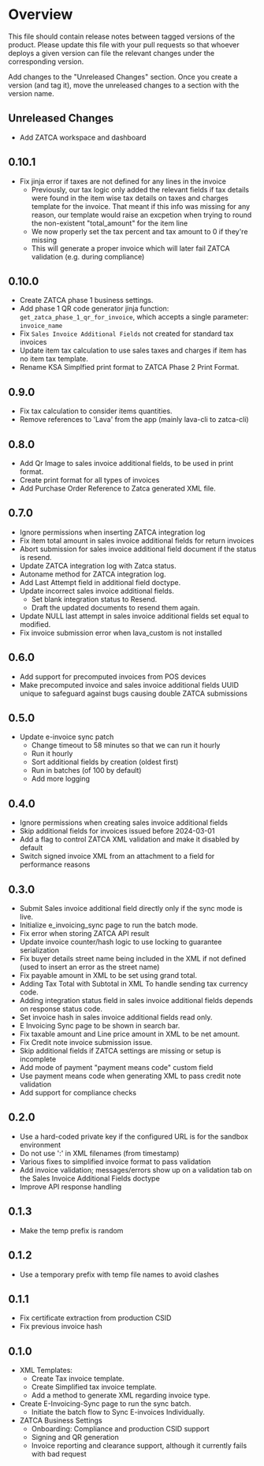 # Overview

This file should contain release notes between tagged versions of the product. Please update this file with your pull
requests so that whoever deploys a given version can file the relevant changes under the corresponding version.

Add changes to the "Unreleased Changes" section. Once you create a version (and tag it), move the unreleased changes
to a section with the version name.

## Unreleased Changes

* Add ZATCA workspace and dashboard

## 0.10.1

* Fix jinja error if taxes are not defined for any lines in the invoice
    * Previously, our tax logic only added the relevant fields if tax details were found in the item wise tax details on
      taxes and charges template for the invoice. That meant if this info was missing for any reason, our template would
      raise an excpetion when trying to round the non-existent "total_amount" for the item line
    * We now properly set the tax percent and tax amount to 0 if they're missing
    * This will generate a proper invoice which will later fail ZATCA validation (e.g. during compliance)

## 0.10.0

* Create ZATCA phase 1 business settings.
* Add phase 1 QR code generator jinja function: `get_zatca_phase_1_qr_for_invoice`, which accepts a single
  parameter: `invoice_name`
* Fix `Sales Invoice Additional Fields` not created for standard tax invoices
* Update item tax calculation to use sales taxes and charges if item has no item tax template.
* Rename KSA Simplfied print format to ZATCA Phase 2 Print Format.

## 0.9.0

* Fix tax calculation to consider items quantities.
* Remove references to 'Lava' from the app (mainly lava-cli to zatca-cli)

## 0.8.0

* Add Qr Image to sales invoice additional fields, to be used in print format.
* Create print format for all types of invoices
* Add Purchase Order Reference to Zatca generated XML file.

## 0.7.0

* Ignore permissions when inserting ZATCA integration log
* Fix item total amount in sales invoice additional fields for return invoices
* Abort submission for sales invoice additional field document if the status is resend.
* Update ZATCA integration log with Zatca status.
* Autoname method for ZATCA integration log.
* Add Last Attempt field in additional field doctype.
* Update incorrect sales invoice additional fields.
    * Set blank integration status to Resend.
    * Draft the updated documents to resend them again.
* Update NULL last attempt in sales invoice additional fields set equal to modified.
* Fix invoice submission error when lava_custom is not installed

## 0.6.0

* Add support for precomputed invoices from POS devices
* Make precomputed invoice and sales invoice additional fields UUID unique to safeguard against bugs causing double
  ZATCA submissions

## 0.5.0

* Update e-invoice sync patch
    * Change timeout to 58 minutes so that we can run it hourly
    * Run it hourly
    * Sort additional fields by creation (oldest first)
    * Run in batches (of 100 by default)
    * Add more logging

## 0.4.0

* Ignore permissions when creating sales invoice additional fields
* Skip additional fields for invoices issued before 2024-03-01
* Add a flag to control ZATCA XML validation and make it disabled by default
* Switch signed invoice XML from an attachment to a field for performance reasons

## 0.3.0

* Submit Sales invoice additional field directly only if the sync mode is live.
* Initialize e_invoicing_sync page to run the batch mode.
* Fix error when storing ZATCA API result
* Update invoice counter/hash logic to use locking to guarantee serialization
* Fix buyer details street name being included in the XML if not defined (used to insert an error as the street name)
* Fix payable amount in XML to be set using grand total.
* Adding Tax Total with Subtotal in XML To handle sending tax currency code.
* Adding integration status field in sales invoice additional fields depends on response status code.
* Set invoice hash in sales invoice additional fields read only.
* E Invoicing Sync page to be shown in search bar.
* Fix taxable amount and Line price amount in XML to be net amount.
* Fix Credit note invoice submission issue.
* Skip additional fields if ZATCA settings are missing or setup is incomplete
* Add mode of payment "payment means code" custom field
* Use payment means code when generating XML to pass credit note validation
* Add support for compliance checks

## 0.2.0

* Use a hard-coded private key if the configured URL is for the sandbox environment
* Do not use ':' in XML filenames (from timestamp)
* Various fixes to simplified invoice format to pass validation
* Add invoice validation; messages/errors show up on a validation tab on the Sales Invoice Additional Fields doctype
* Improve API response handling

## 0.1.3

* Make the temp prefix is random

## 0.1.2

* Use a temporary prefix with temp file names to avoid clashes

## 0.1.1

* Fix certificate extraction from production CSID
* Fix previous invoice hash

## 0.1.0

* XML Templates:
    * Create Tax invoice template.
    * Create Simplified tax invoice template.
    * Add a method to generate XML regarding invoice type.
* Create E-Invoicing-Sync page to run the sync batch.
    * Initiate the batch flow to Sync E-invoices Individually.
* ZATCA Business Settings
    * Onboarding: Compliance and production CSID support
    * Signing and QR generation
    * Invoice reporting and clearance support, although it currently fails with bad request
